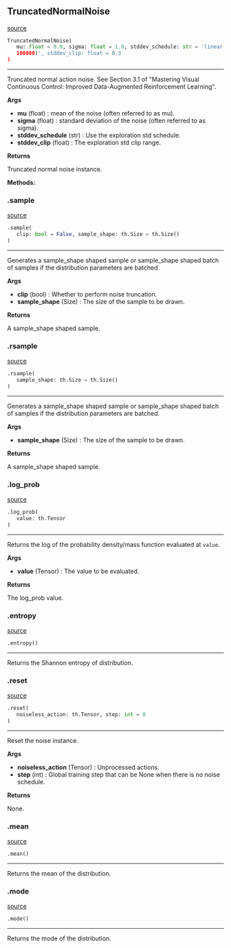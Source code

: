 #


## TruncatedNormalNoise
[source](https://github.com/RLE-Foundation/Hsuanwu\blob\main\hsuanwu/xplore/distribution/truncated_normal_noise.py\#L8)
```python 
TruncatedNormalNoise(
   mu: float = 0.0, sigma: float = 1.0, stddev_schedule: str = 'linear(1.0, 0.1,
   100000)', stddev_clip: float = 0.3
)
```


---
Truncated normal action noise. See Section 3.1 of
"Mastering Visual Continuous Control: Improved Data-Augmented Reinforcement Learning".


**Args**

* **mu** (float) : mean of the noise (often referred to as mu).
* **sigma** (float) : standard deviation of the noise (often referred to as sigma).
* **stddev_schedule** (str) : Use the exploration std schedule.
* **stddev_clip** (float) : The exploration std clip range.


**Returns**

Truncated normal noise instance.


**Methods:**


### .sample
[source](https://github.com/RLE-Foundation/Hsuanwu\blob\main\hsuanwu/xplore/distribution/truncated_normal_noise.py\#L38)
```python
.sample(
   clip: bool = False, sample_shape: th.Size = th.Size()
)
```

---
Generates a sample_shape shaped sample or sample_shape shaped batch of
samples if the distribution parameters are batched.


**Args**

* **clip** (bool) : Whether to perform noise truncation.
* **sample_shape** (Size) : The size of the sample to be drawn.


**Returns**

A sample_shape shaped sample.

### .rsample
[source](https://github.com/RLE-Foundation/Hsuanwu\blob\main\hsuanwu/xplore/distribution/truncated_normal_noise.py\#L59)
```python
.rsample(
   sample_shape: th.Size = th.Size()
)
```

---
Generates a sample_shape shaped sample or sample_shape shaped batch of
samples if the distribution parameters are batched.


**Args**

* **sample_shape** (Size) : The size of the sample to be drawn.


**Returns**

A sample_shape shaped sample.

### .log_prob
[source](https://github.com/RLE-Foundation/Hsuanwu\blob\main\hsuanwu/xplore/distribution/truncated_normal_noise.py\#L71)
```python
.log_prob(
   value: th.Tensor
)
```

---
Returns the log of the probability density/mass function evaluated at `value`.


**Args**

* **value** (Tensor) : The value to be evaluated.


**Returns**

The log_prob value.

### .entropy
[source](https://github.com/RLE-Foundation/Hsuanwu\blob\main\hsuanwu/xplore/distribution/truncated_normal_noise.py\#L82)
```python
.entropy()
```

---
Returns the Shannon entropy of distribution.

### .reset
[source](https://github.com/RLE-Foundation/Hsuanwu\blob\main\hsuanwu/xplore/distribution/truncated_normal_noise.py\#L86)
```python
.reset(
   noiseless_action: th.Tensor, step: int = 0
)
```

---
Reset the noise instance.


**Args**

* **noiseless_action** (Tensor) : Unprocessed actions.
* **step** (int) : Global training step that can be None when there is no noise schedule.


**Returns**

None.

### .mean
[source](https://github.com/RLE-Foundation/Hsuanwu\blob\main\hsuanwu/xplore/distribution/truncated_normal_noise.py\#L102)
```python
.mean()
```

---
Returns the mean of the distribution.

### .mode
[source](https://github.com/RLE-Foundation/Hsuanwu\blob\main\hsuanwu/xplore/distribution/truncated_normal_noise.py\#L107)
```python
.mode()
```

---
Returns the mode of the distribution.

